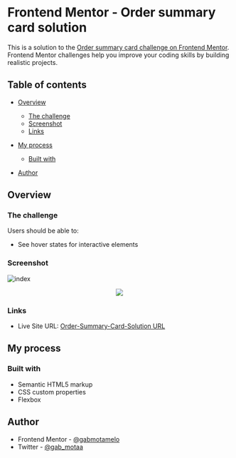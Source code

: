# Frontend Mentor - Order summary card solution

This is a solution to the [Order summary card challenge on Frontend Mentor](https://www.frontendmentor.io/challenges/order-summary-component-QlPmajDUj). Frontend Mentor challenges help you improve your coding skills by building realistic projects. 

## Table of contents

- [Overview](#overview)
  - [The challenge](#the-challenge)
  - [Screenshot](#screenshot)
  - [Links](#links)
  
- [My process](#my-process)
  - [Built with](#built-with)  
- [Author](#author)

## Overview

### The challenge

Users should be able to:

- See hover states for interactive elements

### Screenshot

![index](https://user-images.githubusercontent.com/88755473/134826296-ca6b6398-8d9f-4db2-b647-bcc1d04faf0b.png)
<p align="center">
  <img src="https://user-images.githubusercontent.com/88755473/134832156-d1ad0410-77d5-4749-ad9b-89613ef17e0f.png">
</p>

### Links
 
- Live Site URL: [Order-Summary-Card-Solution URL](https://gabmotamelo.github.io/Frontend-Mentor---Order-summary-card-solution/)

## My process

### Built with

- Semantic HTML5 markup
- CSS custom properties
- Flexbox

## Author

- Frontend Mentor - [@gabmotamelo](https://www.frontendmentor.io/profile/gabmotamelo)
- Twitter - [@gab_motaa](https://twitter.com/gab_motaa)


